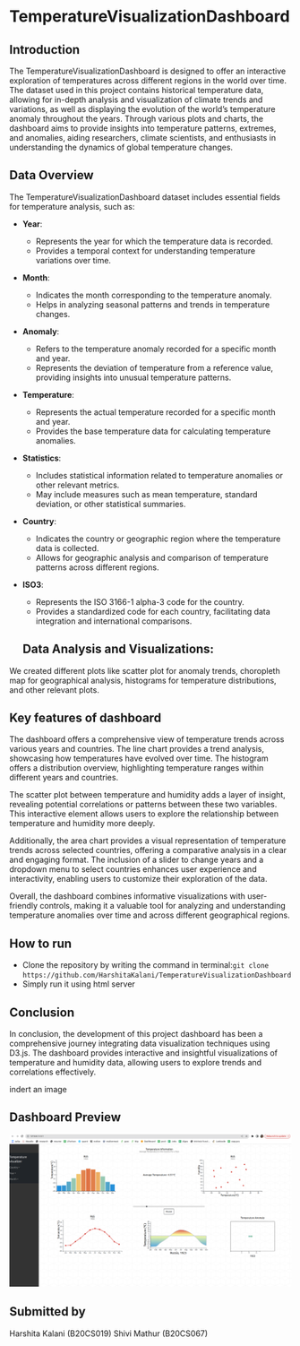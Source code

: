 # TemperatureVisualizationDashboard
## Introduction
The TemperatureVisualizationDashboard is designed to offer an interactive exploration of temperatures across different regions in the world over time. The dataset used in this project contains historical temperature data, allowing for in-depth analysis and visualization of climate trends and variations, as well as displaying the evolution of the world’s temperature anomaly throughout the years. Through various plots and charts, the dashboard aims to provide insights into temperature patterns, extremes, and anomalies, aiding researchers, climate scientists, and enthusiasts in understanding the dynamics of global temperature changes.

## Data Overview
The TemperatureVisualizationDashboard dataset includes essential fields for temperature analysis, such as:
- **Year**:
  - Represents the year for which the temperature data is recorded.
  - Provides a temporal context for understanding temperature variations over time.
- **Month**:
  - Indicates the month corresponding to the temperature anomaly.
  - Helps in analyzing seasonal patterns and trends in temperature changes.
- **Anomaly**:
  - Refers to the temperature anomaly recorded for a specific month and year.
  - Represents the deviation of temperature from a reference value, providing insights into unusual temperature patterns.
- **Temperature**:
  - Represents the actual temperature recorded for a specific month and year.
  - Provides the base temperature data for calculating temperature anomalies.
- **Statistics**:
  - Includes statistical information related to temperature anomalies or other relevant metrics.
  - May include measures such as mean temperature, standard deviation, or other statistical summaries.
- **Country**:
  - Indicates the country or geographic region where the temperature data is collected.
  - Allows for geographic analysis and comparison of temperature patterns across different regions.
- **ISO3**:
  - Represents the ISO 3166-1 alpha-3 code for the country.
  - Provides a standardized code for each country, facilitating data integration and international comparisons.
 
  ## Data Analysis and Visualizations:
 We created different plots like scatter plot for anomaly trends, choropleth map for geographical analysis, histograms for temperature distributions, and other relevant plots.

## Key features of dashboard
The dashboard offers a comprehensive view of temperature trends across various years and countries. The line chart provides a trend analysis, showcasing how temperatures have evolved over time. The histogram offers a distribution overview, highlighting temperature ranges within different years and countries.

The scatter plot between temperature and humidity adds a layer of insight, revealing potential correlations or patterns between these two variables. This interactive element allows users to explore the relationship between temperature and humidity more deeply.

Additionally, the area chart provides a visual representation of temperature trends across selected countries, offering a comparative analysis in a clear and engaging format. The inclusion of a slider to change years and a dropdown menu to select countries enhances user experience and interactivity, enabling users to customize their exploration of the data.

Overall, the dashboard combines informative visualizations with user-friendly controls, making it a valuable tool for analyzing and understanding temperature anomalies over time and across different geographical regions.

## How to run
- Clone the repository by writing the command in terminal:`git clone https://github.com/HarshitaKalani/TemperatureVisualizationDashboard`
- Simply run it using html server
  
## Conclusion
In conclusion, the development of this project dashboard has been a comprehensive journey integrating data visualization techniques using D3.js. The dashboard provides interactive and insightful visualizations of temperature and humidity data, allowing users to explore trends and correlations effectively.

indert an image

## Dashboard Preview

![Dashboard Preview](dashboard.png)

## Submitted by
Harshita Kalani (B20CS019)
Shivi Mathur (B20CS067)
